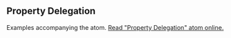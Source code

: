 ## Property Delegation

Examples accompanying the atom.
[Read "Property Delegation" atom online.](https://stepik.org/lesson/350572/step/1)
